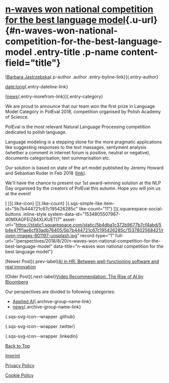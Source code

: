 [n-waves won national competition for the best language model](n-waves-won-national-competition-for-the-best-language-model.html){.u-url} {#n-waves-won-national-competition-for-the-best-language-model .entry-title .p-name content-field="title"}
=========================================================================================================================================

[[Barbara
Jastrzebska](perspectives6ccd.html?author=5b4f91c43eb1ea2ee6416db3){.p-author
.author .entry-byline-link}]{.entry-author}

[date:long](n-waves-won-national-competition-for-the-best-language-model.html){.entry-dateline-link}

[[news](category/news.html){.entry-morefrom-link}]{.entry-category}

We are proud to announce that our team won the first prize in Language
Model Category in PolEval 2018, competition organised by Polish Academy
of Science. 

PolEval is the most relevant Natural Language Processing competition
dedicated to polish language. 

Language modeling is a stepping stone for the more pragmatic
applications like suggesting responses to the text massages, sentyment
analysis (whether a comment in internet forum is positive, neutral or
negative), documents categorisation, text summarisation etc.

Our solution is based on state of the art model published by Jeremy
Howard and Sebastian Ruder in Feb 2018
([link](http://nlp.fast.ai/classification/2018/05/15/introducting-ulmfit.html)).

We'll have the chance to present our 1st award-winning solution at the
NLP Day organised by the creators of PolEval this autumn. Hope you will
join us at the event!

[ []{.like-icon} []{.like-count} ]{.sqs-simple-like
item-id="5b7b444721c67c195426285c" like-count="11"}
[]{.squarespace-social-buttons .inline-style
system-data-id="1534805507967-40MXAGFEIZ84XLKUETI7"
asset-url="https://static1.squarespace.com/static/5b4dba1c372b9677b7cf4abd/5b4e47ff1ae6cf93adb76405/5b7b444721c67c195426285c/1537802568421/roven-images-601197-unsplash.jpg"
record-type="1"
full-url="/perspectives/2018/8/20/n-waves-won-national-competition-for-the-best-language-model"
data-title="n-waves won national competition for the best language model"}


[Newer Post]{.prev-label}[AI in HR. Between well-functioning software
and real
innovation](29/ai-in-hr-between-well-functioning-software-and-real-innovation.html)

[Older Post]{.next-label}[Video Recommendation: The Rise of AI by
Bloomberg](the-rise-of-ai-.html)

Our perspectives are divided to following categories:

-   [Applied AI](category/Applied%2bAI.html){.archive-group-name-link}
-   [news](category/news.html){.archive-group-name-link}

[](https://github.com/n-waves){.sqs-svg-icon--wrapper .github}

<div>

</div>

[](https://twitter.com/n_waves_com){.sqs-svg-icon--wrapper .twitter}

<div>

</div>

[](https://www.linkedin.com/company/n-waves/){.sqs-svg-icon--wrapper
.linkedin}

<div>

</div>

[Back to Top](#header)

[Imprint](imprint.html)

[Privacy Policy](privacy-policy.html)

[Cookie Policy](cookie-policy.html)




